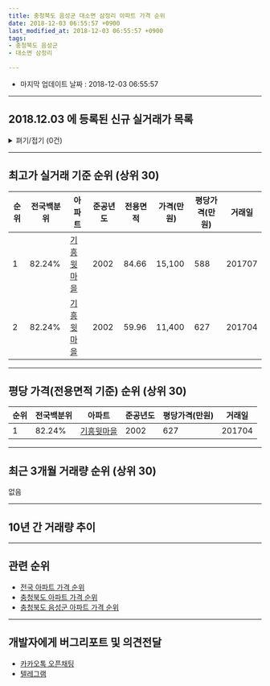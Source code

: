 ```yaml
---
title: 충청북도 음성군 대소면 삼정리 아파트 가격 순위
date: 2018-12-03 06:55:57 +0900
last_modified_at: 2018-12-03 06:55:57 +0900
tags:
- 충청북도 음성군
- 대소면 삼정리

---
```


* 마지막 업데이트 날짜 : 2018-12-03 06:55:57

---

## 2018.12.03 에 등록된 신규 실거래가 목록

<details>
<summary>펴기/접기 (0건)</summary>
<div markdown="1">

|아파트|전국백분위|준공년도|전용면적|가격(만원)|평당가격(만원)|거래일|
|---|---|---|---|---|---|---|
|없음|||||||


</div>
</details>

---

## 최고가 실거래 기준 순위 (상위 30)


|순위|전국백분위|아파트|준공년도|전용면적|가격(만원)|평당가격(만원)|거래일|
|---|---|---|---|---|---|---|---|
|1|82.24%|[기흥윗마을](https://search.naver.com/search.naver?query=%EC%B6%A9%EC%B2%AD%EB%B6%81%EB%8F%84+%EC%9D%8C%EC%84%B1%EA%B5%B0+%EB%8C%80%EC%86%8C%EB%A9%B4+%EC%82%BC%EC%A0%95%EB%A6%AC+%EA%B8%B0%ED%9D%A5%EC%9C%97%EB%A7%88%EC%9D%84)|2002|84.66|15,100|588|201707|
|2|82.24%|[기흥윗마을](https://search.naver.com/search.naver?query=%EC%B6%A9%EC%B2%AD%EB%B6%81%EB%8F%84+%EC%9D%8C%EC%84%B1%EA%B5%B0+%EB%8C%80%EC%86%8C%EB%A9%B4+%EC%82%BC%EC%A0%95%EB%A6%AC+%EA%B8%B0%ED%9D%A5%EC%9C%97%EB%A7%88%EC%9D%84)|2002|59.96|11,400|627|201704|


---

## 평당 가격(전용면적 기준) 순위 (상위 30)


|순위|전국백분위|아파트|준공년도|평당가격(만원)|거래일|
|---|---|---|---|---|---|
|1|82.24%|[기흥윗마을](https://search.naver.com/search.naver?query=%EC%B6%A9%EC%B2%AD%EB%B6%81%EB%8F%84+%EC%9D%8C%EC%84%B1%EA%B5%B0+%EB%8C%80%EC%86%8C%EB%A9%B4+%EC%82%BC%EC%A0%95%EB%A6%AC+%EA%B8%B0%ED%9D%A5%EC%9C%97%EB%A7%88%EC%9D%84)|2002|627|201704|


---

## 최근 3개월 거래량 순위 (상위 30)

없음

---

## 10년 간 거래량 추이


<div style="width:100%;">
    <canvas id="deal_progress" height="250"></canvas>
</div>

<script>
new Chart(document.getElementById("deal_progress"), {
    type: 'line',
    data: {
        labels: ['200812','200901','200902','200903','200904','200905','200906','200907','200908','200909','200910','200911','200912','201001','201002','201003','201004','201005','201006','201007','201008','201009','201010','201011','201012','201101','201102','201103','201104','201105','201106','201107','201108','201109','201110','201111','201112','201201','201202','201203','201204','201205','201206','201207','201208','201209','201210','201211','201212','201301','201302','201303','201304','201305','201306','201307','201308','201309','201310','201311','201312','201401','201402','201403','201404','201405','201406','201407','201408','201409','201410','201411','201412','201501','201502','201503','201504','201505','201506','201507','201508','201509','201510','201511','201512','201601','201602','201603','201604','201605','201606','201607','201608','201609','201610','201611','201612','201701','201702','201703','201704','201705','201706','201707','201708','201709','201710','201711','201712','201801','201802','201803','201804','201805','201806','201807','201808','201809','201810','201811','201812'],
        datasets: [{
            label: '실거래 수',
            pointRadius: 1,
            data: [0, 2, 0, 4, 1, 2, 1, 2, 0, 2, 0, 1, 3, 2, 0, 4, 2, 1, 2, 1, 1, 3, 1, 1, 2, 1, 0, 4, 2, 2, 1, 1, 0, 2, 1, 1, 1, 1, 1, 3, 0, 5, 0, 0, 0, 2, 1, 3, 3, 0, 0, 1, 3, 3, 3, 3, 1, 0, 3, 1, 1, 1, 0, 0, 3, 1, 3, 1, 2, 0, 1, 2, 0, 0, 3, 1, 1, 0, 0, 0, 0, 1, 1, 2, 3, 0, 0, 1, 0, 2, 1, 1, 1, 0, 2, 1, 0, 0, 1, 2, 2, 0, 0, 6, 0, 1, 0, 0, 1, 0, 0, 1, 1, 1, 0, 0, 1, 0, 0, 0, 0],
            borderColor: "rgba(255, 201, 14, 1)",
            backgroundColor: "rgba(255, 201, 14, 0.5)",
            fill: true,
        }]
    },
    options: {
        responsive: true,
        title: {
            display: true,
            text: '10년간 거래량 추이'
        },
        tooltips: {
            mode: 'index',
            intersect: false,
        },
        hover: {
            mode: 'nearest',
            intersect: true
        },
        scales: {
            xAxes: [{
                display: true,
                scaleLabel: {
                    display: true,
                    labelString: '년/월'
                }
            }],
            yAxes: [{
                display: true,
                ticks: {
                    suggestedMin: 0,
                },
                scaleLabel: {
                    display: true,
                    labelString: '실거래 수'
                }
            }]
        }
    }
});

</script>


---

## 관련 순위

- [전국 아파트 가격 순위](https://inasie.github.io/apt-ranking/전국)
- [충청북도 아파트 가격 순위](https://inasie.github.io/apt-ranking/충청북도)
- [충청북도 음성군 아파트 가격 순위](https://inasie.github.io/apt-ranking/충청북도-음성군)


---

## 개발자에게 버그리포트 및 의견전달

- [카카오톡 오픈채팅](https://open.kakao.com/o/gLJUAP4)
- [텔레그램](https://t.me/inasie)

